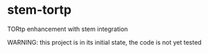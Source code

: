 stem-tortp
==========

TORtp enhancement with stem integration

WARNING: this project is in its initial state, the code is not yet tested
